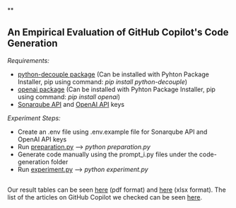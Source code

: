 

**

## An Empirical Evaluation of GitHub Copilot's Code Generation
*Requirements:*
- [python-decouple package](https://pypi.org/project/python-decouple/) (Can be installed with Pyhton Package Installer, pip using command: *pip install python-decouple*)
- [openai package](https://pypi.org/project/openai/) (Can be installed with Pyhton Package Installer, pip using command: *pip install openai*)
- [Sonarqube API](https://docs.sonarqube.org/latest/extend/web-api/) and [OpenAI API](https://openai.com/api/) keys

*Experiment Steps:*
- Create an .env file using .env.example file for Sonarqube API and OpenAI API keys
- Run [preparation.py](https://github.com/burakyetistiren/An-Empirical-Evaluation-of-GitHub-Copilot-s-Code-Generation/blob/master/preparation.py)
  --> *python preparation.py*
- Generate code manually using the prompt_i.py files under the code-generation folder
- Run [experiment.py](https://github.com/burakyetistiren/An-Empirical-Evaluation-of-GitHub-Copilot-s-Code-Generation/blob/master/experiment.py)
 --> *python experiment.py*
##
Our result tables can be seen [here](https://github.com/burakyetistiren/An-Empirical-Evaluation-of-GitHub-Copilot-s-Code-Generation/blob/master/misc/Copilot_Results.pdf) (pdf format) and [here](https://github.com/burakyetistiren/An-Empirical-Evaluation-of-GitHub-Copilot-s-Code-Generation/blob/master/misc/Copilot_Results.xlsx) (xlsx format).
The list of the articles on GitHub Copilot we checked can be seen [here](https://github.com/burakyetistiren/An-Empirical-Evaluation-of-GitHub-Copilot-s-Code-Generation/blob/master/misc/article_names_and_links.pdf).
